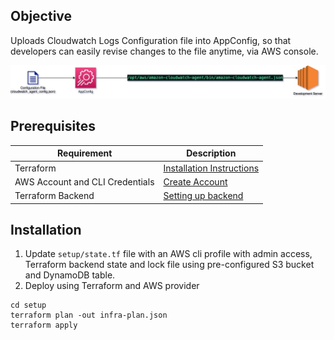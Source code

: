 ## Objective
Uploads Cloudwatch Logs Configuration file into AppConfig, so that developers can easily revise changes to the file anytime, via AWS console.

![alt text](Appconfig.jpg)

## Prerequisites
| Requirement | Description |
| ----------- | ----------- |
| Terraform | [Installation Instructions](https://learn.hashicorp.com/tutorials/terraform/install-cli) |
| AWS Account and CLI Credentials | [Create Account](https://console.aws.amazon.com/console/home) |
| Terraform Backend | [Setting up backend](https://www.terraform.io/language/settings/backends/s3)

## Installation

1. Update `setup/state.tf` file with an AWS cli profile with admin access, Terraform backend state and lock file using pre-configured S3 bucket and DynamoDB table.
2. Deploy using Terraform and AWS provider
```
cd setup
terraform plan -out infra-plan.json
terraform apply 
```
